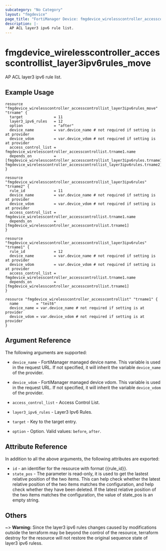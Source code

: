 ```yaml
---
subcategory: "No Category"
layout: "fmgdevice"
page_title: "FortiManager Device: fmgdevice_wirelesscontroller_accesscontrollist_layer3ipv6rules_move"
description: |-
  AP ACL layer3 ipv6 rule list.
---
```


# fmgdevice_wirelesscontroller_accesscontrollist_layer3ipv6rules_move
AP ACL layer3 ipv6 rule list.

## Example Usage

```hcl
resource "fmgdevice_wirelesscontroller_accesscontrollist_layer3ipv6rules_move" "trname" {
  target              = 11
  layer3_ipv6_rules   = 12
  option              = "after"
  device_name         = var.device_name # not required if setting is at provider
  device_vdom         = var.device_vdom # not required if setting is at provider
  access_control_list = fmgdevice_wirelesscontroller_accesscontrollist.trname1.name
  depends_on          = [fmgdevice_wirelesscontroller_accesscontrollist_layer3ipv6rules.trname1, fmgdevice_wirelesscontroller_accesscontrollist_layer3ipv6rules.trname2]
}

resource "fmgdevice_wirelesscontroller_accesscontrollist_layer3ipv6rules" "trname2" {
  rule_id             = 11
  device_name         = var.device_name # not required if setting is at provider
  device_vdom         = var.device_vdom # not required if setting is at provider
  access_control_list = fmgdevice_wirelesscontroller_accesscontrollist.trname1.name
  depends_on          = [fmgdevice_wirelesscontroller_accesscontrollist.trname1]
}

resource "fmgdevice_wirelesscontroller_accesscontrollist_layer3ipv6rules" "trname1" {
  rule_id             = 12
  device_name         = var.device_name # not required if setting is at provider
  device_vdom         = var.device_vdom # not required if setting is at provider
  access_control_list = fmgdevice_wirelesscontroller_accesscontrollist.trname1.name
  depends_on          = [fmgdevice_wirelesscontroller_accesscontrollist.trname1]
}

resource "fmgdevice_wirelesscontroller_accesscontrollist" "trname1" {
  name        = "test6"
  device_name = var.device_name # not required if setting is at provider
  device_vdom = var.device_vdom # not required if setting is at provider
}
```

## Argument Reference


The following arguments are supported:

* `device_name` - FortiManager managed device name. This variable is used in the request URL. If not specified, it will inherit the variable `device_name` of the provider.
* `device_vdom` - FortiManager managed device vdom. This variable is used in the request URL. If not specified, it will inherit the variable `device_vdom` of the provider.
* `access_control_list` - Access Control List.
* `layer3_ipv6_rules` - Layer3 Ipv6 Rules.

* `target` - Key to the target entry.
* `option` - Option. Valid values: `before`, `after`.


## Attribute Reference

In addition to all the above arguments, the following attributes are exported:
* `id` - an identifier for the resource with format {{rule_id}}.
* `state_pos` - The parameter is read-only, it is used to get the lastest relative position of the two items. This can help check whether the latest relative position of the two items matches the configuration, and help check whether they have been deleted. If the latest relative position of the two items matches the configuration, the value of state_pos is an empty string.

## Others

~> **Warning:** Since the layer3 ipv6 rules changes caused by modifications outside the terraform may be beyond the control of the resource, terraform destroy for the resource will not restore the original sequence state of layer3 ipv6 ruless.

